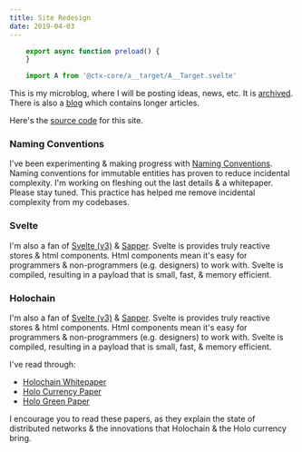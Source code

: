 ```yaml
---
title: Site Redesign
date: 2019-04-03
---
```


```js module
	export async function preload() {
	}
```

```js exec
	import A from '@ctx-core/a__target/A__Target.svelte'
```

This is my microblog, where I will be posting ideas, news, etc.
It is <A href="/archive">archived</A>.
There is also a <A href="/blog">blog</A> which contains longer articles.

Here's the <A href="https://github.com/btakita/briantakita.com">source code</A> for this site.

### Naming Conventions

I've been experimenting & making progress with <A href="/posts/naming-conventions">Naming Conventions</A>.
Naming conventions for immutable entities has proven to reduce incidental complexity.
I'm working on fleshing out the last details & a whitepaper. Please stay tuned.
This practice has helped me remove incidental complexity from my codebases.

### Svelte

I'm also a fan of <A href="https://v3.svelte.technology/">Svelte (v3)</A> &
	<A href="https://sapper.svelte.technology/">Sapper</A>.
Svelte is provides truly reactive stores & html components.
Html components mean it's easy for programmers & non-programmers (e.g. designers) to work with.
Svelte is compiled, resulting in a payload that is small, fast, & memory efficient.

### Holochain

I'm also a fan of <A href="https://v3.svelte.technology/">Svelte (v3)</A> &
	<A href="https://sapper.svelte.technology/">Sapper</A>.
Svelte is provides truly reactive stores & html components.
Html components mean it's easy for programmers & non-programmers (e.g. designers) to work with.
Svelte is compiled, resulting in a payload that is small, fast, & memory efficient.

I've read through:

* <A href="https://github.com/holochain/holochain-proto/blob/whitepaper/holochain.pdf">Holochain Whitepaper</A>
* <A href="https://files.holo.host/2017/11/Holo-Currency-White-Paper_2017-11-28.pdf">Holo Currency Paper</A>
* <A href="https://files.holo.host/2018/03/Holo-Green-Paper.pdf">Holo Green Paper</A>

I encourage you to read these papers,
	as they explain the state of distributed networks & the innovations
	that Holochain & the Holo currency bring.
